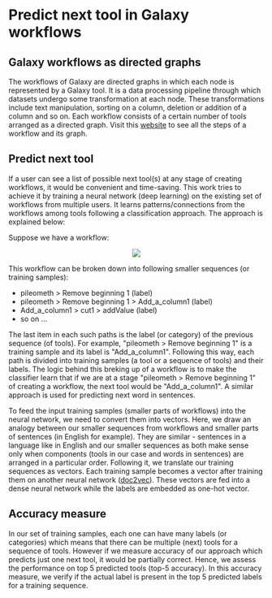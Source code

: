 # Predict next tool in Galaxy workflows


## Galaxy workflows as directed graphs
The workflows of Galaxy are directed graphs in which each node is represented by a Galaxy tool. It is a data processing pipeline through which datasets undergo some transformation at each node. These transformations include text manipulation, sorting on a column, deletion or addition of a column and so on.
Each workflow consists of a certain number of tools arranged as a directed graph. Visit this [website](https://rawgit.com/anuprulez/similar_galaxy_workflow/master/viz/index.html) to see all the steps of a workflow and its graph.

## Predict next tool
If a user can see a list of possible next tool(s) at any stage of creating workflows, it would be convenient and time-saving. This work tries to achieve it by training a neural network (deep learning) on the existing set of workflows from multiple users. It learns patterns/connections from the workflows among tools following a classification approach. The approach is explained below:

Suppose we have a workflow:
<p align="center">
  <img src="https://user-images.githubusercontent.com/3022518/37175617-5382eec8-231a-11e8-98b2-d5988dce3bb4.png">
</p>

This workflow can be broken down into following smaller sequences (or training samples):

- pileometh > Remove beginning 1 (label)
- pileometh > Remove beginning 1 > Add_a_column1 (label)
- Add_a_column1 > cut1 > addValue (label)
- so on ...

The last item in each such paths is the label (or category) of the previous sequence (of tools). For example, "pileometh > Remove beginning 1" is a training sample and its label is "Add_a_column1". Following this way, each path is divided into training samples (a tool or a sequence of tools) and their labels. The logic behind this breking up of a workflow is to make the classifier learn that if we are at a stage "pileometh > Remove beginning 1" of creating a workflow, the next tool would be "Add_a_column1". A similar approach is used for predicting next word in sentences.

To feed the input training samples (smaller parts of workflows) into the neural network, we need to convert them into vectors. Here, we draw an analogy between our smaller sequences from workflows and smaller parts of sentences (in English for example). They are similar - sentences in a language like in English and our smaller sequences as both make sense only when components (tools in our case and words in sentences) are arranged in a particular order. Following it, we translate our training sequences as vectors. Each training sample becomes a vector after training them on another neural network ([doc2vec](https://cs.stanford.edu/%7Equocle/paragraph_vector.pdf)). These vectors are fed into a dense neural network while the labels are embedded as one-hot vector.

## Accuracy measure
In our set of training samples, each one can have many labels (or categories) which means that there can be multiple (next) tools for a sequence of tools. However if we measure accuracy of our approach which predicts just one next tool, it would be partially correct. Hence, we assess the performance on top 5 predicted tools (top-5 accuracy). In this accuracy measure, we verify if the actual label is present in the top 5 predicted labels for a training sequence.




